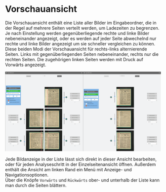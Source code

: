 # Vorschauansicht

Die Vorschauansicht enthält eine Liste aller Bilder im Eingabeordner, die in der Regel auf mehrere Seiten verteilt werden, um Ladezeiten zu begrenzen. Je nach Einstellung werden gegenüberliegende rechte und linke Bilder nebeneinander angezeigt, oder es werden auf jeder Seite abwechelnd nur rechte und linke Bilder angezeigt um sie schneller vergleichen zu können.  
Diese beiden Modi der Vorschauansicht für rechts-links alternierende Seiten. Links mit gegenüberliegenden Seiten nebeneinander, rechts nur die rechten Seiten. Die zugehörigen linken Seiten werden mit Druck auf Vorwärts angezeigt.

![Zwei Modi der Vorschauansicht](../../../../.gitbook/assets/layoutwizzard2_preview-duo.png)

Jede Bildanzeige in der Liste lässt sich direkt in dieser Ansicht bearbeiten, oder für jeden Analyseschritt in der Einzelseitenansicht öffnen. Außerdem enthält die Ansicht am linken Rand ein Menü mit Anzeige- und Navigationsoptionen.  
Über die Knöpfe `Vorwärts` und `Rückwärts` ober- und unterhalb der Liste kann man durch die Seiten blättern.

